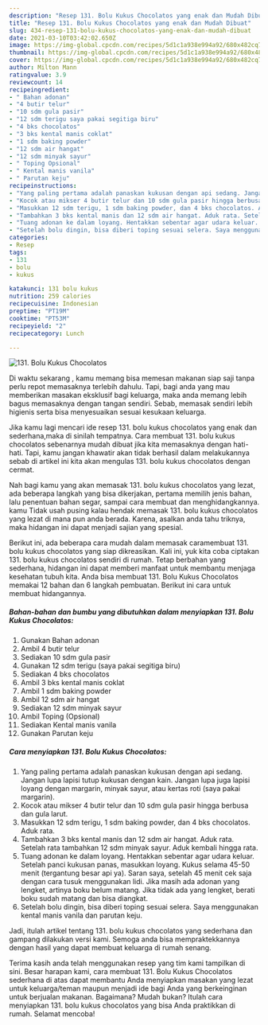 ```yaml
---
description: "Resep 131. Bolu Kukus Chocolatos yang enak dan Mudah Dibuat"
title: "Resep 131. Bolu Kukus Chocolatos yang enak dan Mudah Dibuat"
slug: 434-resep-131-bolu-kukus-chocolatos-yang-enak-dan-mudah-dibuat
date: 2021-03-10T03:42:02.650Z
image: https://img-global.cpcdn.com/recipes/5d1c1a938e994a92/680x482cq70/131-bolu-kukus-chocolatos-foto-resep-utama.jpg
thumbnail: https://img-global.cpcdn.com/recipes/5d1c1a938e994a92/680x482cq70/131-bolu-kukus-chocolatos-foto-resep-utama.jpg
cover: https://img-global.cpcdn.com/recipes/5d1c1a938e994a92/680x482cq70/131-bolu-kukus-chocolatos-foto-resep-utama.jpg
author: Milton Mann
ratingvalue: 3.9
reviewcount: 14
recipeingredient:
- " Bahan adonan"
- "4 butir telur"
- "10 sdm gula pasir"
- "12 sdm terigu saya pakai segitiga biru"
- "4 bks chocolatos"
- "3 bks kental manis coklat"
- "1 sdm baking powder"
- "12 sdm air hangat"
- "12 sdm minyak sayur"
- " Toping Opsional"
- " Kental manis vanila"
- " Parutan keju"
recipeinstructions:
- "Yang paling pertama adalah panaskan kukusan dengan api sedang. Jangan lupa lapisi tutup kukusan dengan kain. Jangan lupa juga lapisi loyang dengan margarin, minyak sayur, atau kertas roti (saya pakai margarin)."
- "Kocok atau mikser 4 butir telur dan 10 sdm gula pasir hingga berbusa dan gula larut."
- "Masukkan 12 sdm terigu, 1 sdm baking powder, dan 4 bks chocolatos. Aduk rata."
- "Tambahkan 3 bks kental manis dan 12 sdm air hangat. Aduk rata. Setelah rata tambahkan 12 sdm minyak sayur. Aduk kembali hingga rata."
- "Tuang adonan ke dalam loyang. Hentakkan sebentar agar udara keluar. Setelah panci kukusan panas, masukkan loyang. Kukus selama 45-50 menit (tergantung besar api ya). Saran saya, setelah 45 menit cek saja dengan cara tusuk menggunakan lidi. Jika masih ada adonan yang lengket, artinya boku belum matang. Jika tidak ada yang lengket, berati boku sudah matang dan bisa diangkat."
- "Setelah bolu dingin, bisa diberi toping sesuai selera. Saya menggunakan kental manis vanila dan parutan keju."
categories:
- Resep
tags:
- 131
- bolu
- kukus

katakunci: 131 bolu kukus 
nutrition: 259 calories
recipecuisine: Indonesian
preptime: "PT19M"
cooktime: "PT53M"
recipeyield: "2"
recipecategory: Lunch

---
```



![131. Bolu Kukus Chocolatos](https://img-global.cpcdn.com/recipes/5d1c1a938e994a92/680x482cq70/131-bolu-kukus-chocolatos-foto-resep-utama.jpg)

Di waktu  sekarang , kamu memang bisa memesan makanan siap saji tanpa perlu repot memasaknya terlebih dahulu. Tapi, bagi anda yang mau memberikan masakan eksklusif bagi keluarga, maka anda memang lebih bagus memasaknya dengan tangan sendiri. Sebab, memasak sendiri lebih higienis serta bisa menyesuaikan sesuai kesukaan keluarga.

Jika kamu lagi mencari ide resep 131. bolu kukus chocolatos yang enak dan sederhana,maka di sinilah tempatnya. Cara membuat 131. bolu kukus chocolatos  sebenarnya mudah dibuat jika kita memasaknya dengan hati-hati. Tapi, kamu jangan khawatir akan tidak berhasil dalam melakukannya 
sebab di artikel ini kita akan mengulas 131. bolu kukus chocolatos dengan cermat.  



Nah bagi kamu yang akan memasak 131. bolu kukus chocolatos yang lezat, ada beberapa langkah yang bisa dikerjakan, pertama memilih jenis bahan, lalu penentuan bahan segar, sampai cara membuat dan menghidangkannya. kamu Tidak usah pusing kalau hendak memasak 131. bolu kukus chocolatos yang lezat di mana pun anda berada. Karena, asalkan anda  tahu triknya, maka hidangan ini dapat menjadi sajian yang spesial.

Berikut ini, ada beberapa cara mudah dalam memasak caramembuat 131. bolu kukus chocolatos yang siap dikreasikan. Kali ini, yuk kita coba ciptakan 131. bolu kukus chocolatos sendiri di rumah. Tetap berbahan yang sederhana, hidangan ini dapat memberi manfaat untuk membantu menjaga kesehatan tubuh kita. Anda bisa membuat 131. Bolu Kukus Chocolatos memakai 12 bahan dan 6 langkah pembuatan. Berikut ini cara untuk membuat hidangannya.

<!--inarticleads1-->

##### Bahan-bahan dan bumbu yang dibutuhkan dalam menyiapkan 131. Bolu Kukus Chocolatos:

1. Gunakan  Bahan adonan
1. Ambil 4 butir telur
1. Sediakan 10 sdm gula pasir
1. Gunakan 12 sdm terigu (saya pakai segitiga biru)
1. Sediakan 4 bks chocolatos
1. Ambil 3 bks kental manis coklat
1. Ambil 1 sdm baking powder
1. Ambil 12 sdm air hangat
1. Sediakan 12 sdm minyak sayur
1. Ambil  Toping (Opsional)
1. Sediakan  Kental manis vanila
1. Gunakan  Parutan keju




<!--inarticleads2-->

##### Cara menyiapkan 131. Bolu Kukus Chocolatos:

1. Yang paling pertama adalah panaskan kukusan dengan api sedang. Jangan lupa lapisi tutup kukusan dengan kain. Jangan lupa juga lapisi loyang dengan margarin, minyak sayur, atau kertas roti (saya pakai margarin).
1. Kocok atau mikser 4 butir telur dan 10 sdm gula pasir hingga berbusa dan gula larut.
1. Masukkan 12 sdm terigu, 1 sdm baking powder, dan 4 bks chocolatos. Aduk rata.
1. Tambahkan 3 bks kental manis dan 12 sdm air hangat. Aduk rata. Setelah rata tambahkan 12 sdm minyak sayur. Aduk kembali hingga rata.
1. Tuang adonan ke dalam loyang. Hentakkan sebentar agar udara keluar. Setelah panci kukusan panas, masukkan loyang. Kukus selama 45-50 menit (tergantung besar api ya). Saran saya, setelah 45 menit cek saja dengan cara tusuk menggunakan lidi. Jika masih ada adonan yang lengket, artinya boku belum matang. Jika tidak ada yang lengket, berati boku sudah matang dan bisa diangkat.
1. Setelah bolu dingin, bisa diberi toping sesuai selera. Saya menggunakan kental manis vanila dan parutan keju.




Jadi, itulah artikel tentang  131. bolu kukus chocolatos  yang sederhana dan gampang dilakukan versi kami. Semoga anda bisa mempraktekkannya dengan hasil yang dapat membuat keluarga di rumah senang. 

Terima kasih anda telah menggunakan resep yang tim kami tampilkan di sini. Besar harapan kami, cara membuat  131. Bolu Kukus Chocolatos sederhana di atas dapat membantu Anda menyiapkan masakan yang lezat untuk keluarga/teman maupun menjadi ide bagi Anda yang berkeinginan untuk berjualan makanan. Bagaimana? Mudah bukan? Itulah cara menyiapkan 131. bolu kukus chocolatos yang bisa Anda praktikkan di rumah. Selamat mencoba!

